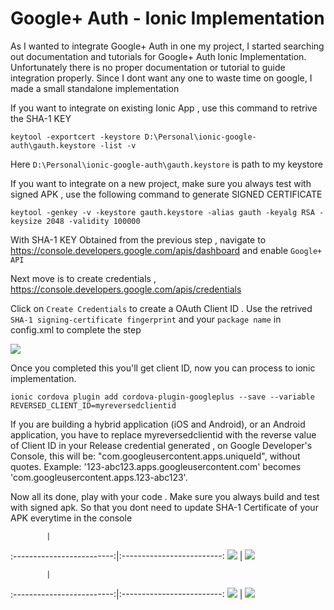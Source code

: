 # Google+ Auth - Ionic Implementation
 
As I wanted to integrate Google+ Auth in one my project, I started searching out documentation and tutorials for Google+ Auth Ionic Implementation. Unfortunately there is no proper documentation or tutorial to guide integration properly. Since I dont want any one to waste time on google, I made a small standalone implementation

If you want to integrate on existing Ionic App , use this command to retrive the SHA-1 KEY

  `keytool -exportcert -keystore D:\Personal\ionic-google-auth\gauth.keystore -list -v`
  
Here `D:\Personal\ionic-google-auth\gauth.keystore` is path to my keystore 

If you want to integrate on a new project, make sure you always test with signed APK , use the following command to generate SIGNED CERTIFICATE

 `keytool -genkey -v -keystore gauth.keystore -alias gauth -keyalg RSA -keysize 2048 -validity 100000`
 

 With SHA-1 KEY Obtained from the previous step , navigate to https://console.developers.google.com/apis/dashboard and enable `Google+ API
` 

Next move is to create credentials , https://console.developers.google.com/apis/credentials

Click on `Create Credentials` to create a OAuth Client ID . Use the retrived `SHA-1 signing-certificate fingerprint` and your `package name` in config.xml to complete the step

![](https://github.com/VivekanandanS/ionic-google-auth/blob/master/src/assets/imgs/googel.png)

Once you completed this you'll get client ID, now you can process to ionic implementation.

`ionic cordova plugin add cordova-plugin-googleplus --save --variable REVERSED_CLIENT_ID=myreversedclientid `

If you are building a hybrid application (iOS and Android), or an Android application, you have to replace myreversedclientid with the reverse value of Client ID in your Release credential generated , on Google Developer's Console, this will be: "com.googleusercontent.apps.uniqueId", without quotes. Example: '123-abc123.apps.googleusercontent.com' becomes 'com.googleusercontent.apps.123-abc123'.

Now all its done, play with your code . Make sure you always build and test with signed apk. So that you dont need to update SHA-1 Certificate of your APK everytime in the console



            |  
:-------------------------:|:-------------------------:
![](https://github.com/VivekanandanS/ionic-google-auth/blob/master/src/assets/imgs/1.png)  |  ![](https://github.com/VivekanandanS/ionic-google-auth/blob/master/src/assets/imgs/2.png)

            |  
:-------------------------:|:-------------------------:
![](https://github.com/VivekanandanS/ionic-google-auth/blob/master/src/assets/imgs/3.png)  |  ![](https://github.com/VivekanandanS/ionic-google-auth/blob/master/src/assets/imgs/4.png)


